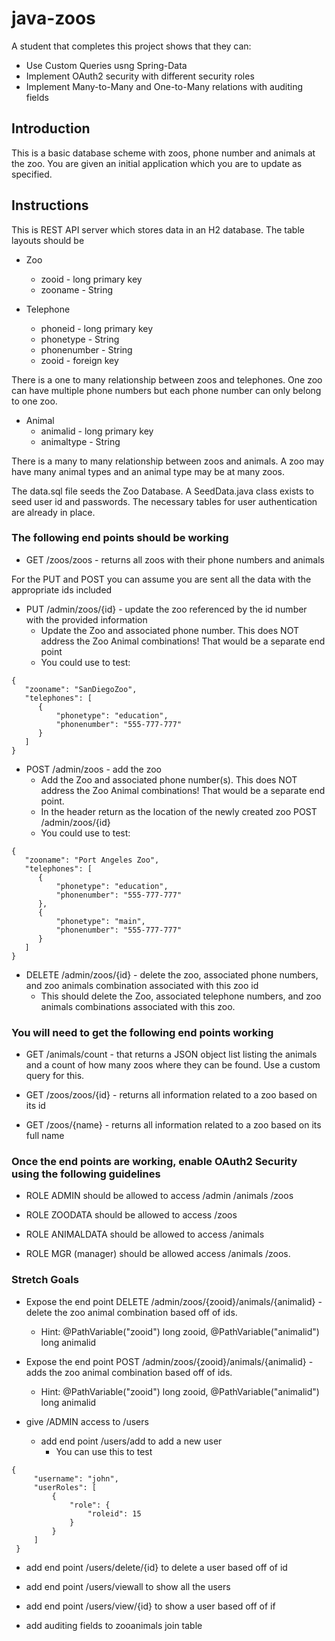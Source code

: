# java-zoos

A student that completes this project shows that they can:
* Use Custom Queries usng Spring-Data
* Implement OAuth2 security with different security roles
* Implement Many-to-Many and One-to-Many relations with auditing fields

## Introduction

This is a basic database scheme with zoos, phone number and animals at the zoo. You are given an initial application which you are to update as specified.

## Instructions

This is REST API server which stores data in an H2 database. The table layouts should be

* Zoo
  * zooid - long primary key
  * zooname - String

* Telephone
  * phoneid - long primary key
  * phonetype - String
  * phonenumber - String
  * zooid - foreign key
  
There is a one to many relationship between zoos and telephones. One zoo can have multiple phone numbers but each phone number can only belong to one zoo.

* Animal
  * animalid - long primary key
  * animaltype - String

There is a many to many relationship between zoos and animals. A zoo may have many animal types and an animal type may be at many zoos.

The data.sql file seeds the Zoo Database. A SeedData.java class exists to seed user id and passwords. The necessary tables for user authentication are already in place.

### The following end points should be working

* GET /zoos/zoos - returns all zoos with their phone numbers and animals

For the PUT and POST you can assume you are sent all the data with the appropriate ids included

* PUT /admin/zoos/{id} - update the zoo referenced by the id number with the provided information
  * Update the Zoo and associated phone number. This does NOT address the Zoo Animal combinations! That would be a separate end point
  * You could use to test:
  
```
{
   "zooname": "SanDiegoZoo",
   "telephones": [
      {
          "phonetype": "education",
          "phonenumber": "555-777-777"
      }
   ]
} 
```

* POST /admin/zoos - add the zoo
  * Add the Zoo and associated phone number(s). This does NOT address the Zoo Animal combinations! That would be a separate end point.
  * In the header return as the location of the newly created zoo POST /admin/zoos/{id}
  * You could use to test:
```
{
   "zooname": "Port Angeles Zoo",
   "telephones": [
      {
          "phonetype": "education",
          "phonenumber": "555-777-777"
      },
      {
          "phonetype": "main",
          "phonenumber": "555-777-777"
      }
   ]
}
```

* DELETE /admin/zoos/{id} - delete the zoo, associated phone numbers, and zoo animals combination associated with this zoo id
  * This should delete the Zoo, associated telephone numbers, and zoo animals combinations associated with this zoo.


### You will need to get the following end points working

* GET /animals/count -  that returns a JSON object list listing the animals and a count of how many zoos where they can be found. Use a custom query for this. 

* GET /zoos/zoos/{id} - returns all information related to a zoo based on its id

* GET /zoos/{name} - returns all information related to a zoo based on its full name


### Once the end points are working, enable OAuth2 Security using the following guidelines

* ROLE ADMIN should be allowed to access /admin /animals /zoos

* ROLE ZOODATA should be allowed to access /zoos

* ROLE ANIMALDATA should be allowed to access /animals

* ROLE MGR (manager) should be allowed access /animals /zoos.


### Stretch Goals

* Expose the end point DELETE /admin/zoos/{zooid}/animals/{animalid} - delete the zoo animal combination based off of ids. 
  * Hint: @PathVariable("zooid") long zooid, @PathVariable("animalid") long animalid

* Expose the end point POST /admin/zoos/{zooid}/animals/{animalid} - adds the zoo animal combination based off of ids. 
  * Hint: @PathVariable("zooid") long zooid, @PathVariable("animalid") long animalid

* give /ADMIN access to /users
  * add end point /users/add to add a new user
    * You can use this to test

```
{
     "username": "john",
     "userRoles": [
         {
             "role": {
                 "roleid": 15
             }
         }
     ]
 }
 ```

  * add end point /users/delete/{id} to delete a user based off of id
  * add end point /users/viewall to show all the users
  * add end point /users/view/{id} to show a user based off of if
  
  * add auditing fields to zooanimals join table
